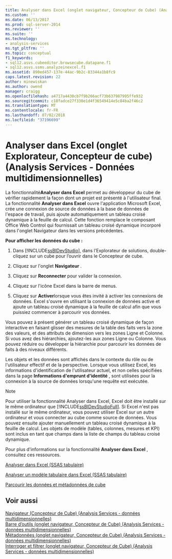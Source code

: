 ```yaml
---
title: Analyser dans Excel (onglet navigateur, Concepteur de Cube) (Analysis Services - données multidimensionnelles) | Microsoft Docs
ms.custom: ''
ms.date: 06/13/2017
ms.prod: sql-server-2014
ms.reviewer: ''
ms.suite: ''
ms.technology:
- analysis-services
ms.tgt_pltfrm: ''
ms.topic: conceptual
f1_keywords:
- sql12.asvs.cubeeditor.browsecube.datapane.f1
- sql12.asvs.ssms.analyzeinexcel.f1
ms.assetid: 890ed457-137e-44ac-9b2c-83344a1b8fc9
caps.latest.revision: 22
author: minewiskan
ms.author: owend
manager: craigg
ms.openlocfilehash: a4717a4430cb7f9b266acf73b637987995ffe932
ms.sourcegitcommit: c18fadce27f330e1d4f36549414e5c84ba2f46c2
ms.translationtype: MT
ms.contentlocale: fr-FR
ms.lasthandoff: 07/02/2018
ms.locfileid: "37196699"
---
```

# <a name="analyze-in-excel-browser-tab-cube-designer-analysis-services---multidimensional-data"></a>Analyser dans Excel (onglet Explorateur, Concepteur de cube) (Analysis Services - Données multidimensionnelles)
  La fonctionnalité**Analyser dans Excel** permet au développeur du cube de vérifier rapidement la façon dont un projet est présenté à l'utilisateur final. La fonctionnalité **Analyser dans Excel** ouvre l'application Microsoft Excel, crée une connexion de source de données à la base de données de l'espace de travail, puis ajoute automatiquement un tableau croisé dynamique à la feuille de calcul. Cette fonction remplace le composant Office Web Control qui fournissait un tableau croisé dynamique incorporé dans l'onglet Navigateur dans les versions précédentes.  
  
 **Pour afficher les données du cube :**  
  
1.  Dans [!INCLUDE[ssBIDevStudio](../includes/ssbidevstudio-md.md)], dans l’Explorateur de solutions, double-cliquez sur un cube pour l’ouvrir dans le Concepteur de cube.  
  
2.  Cliquez sur l'onglet **Navigateur** .  
  
3.  Cliquez sur **Reconnecter** pour valider la connexion.  
  
4.  Cliquez sur l'icône Excel dans la barre de menus.  
  
5.  Cliquez sur **Activer**lorsque vous êtes invité à activer les connexions de données. Excel s'ouvre en utilisant la connexion de données active et ajoute un tableau croisé dynamique à la feuille de calcul afin que vous puissiez commencer à parcourir vos données.  
  
 Vous pouvez à présent générer un tableau croisé dynamique de façon interactive en faisant glisser des mesures de la table des faits vers la zone des valeurs, et des attributs de dimension vers les zones Ligne et Colonne. Si vous avez des hiérarchies, ajoutez-les aux zones Ligne ou Colonne. Vous pouvez réduire ou développer la hiérarchie pour parcourir les données de faits à des niveaux différents.  
  
 Les objets et les données sont affichés dans le contexte du rôle ou de l'utilisateur effectif et de la perspective. Lorsque vous utilisez Excel, les informations d'identification de l'utilisateur actuel, et non celles spécifiées dans la page **Informations d'emprunt d'identité** , sont utilisées pour la connexion à la source de données lorsqu'une requête est exécutée.  
  
> [!NOTE]  
>  Pour utiliser la fonctionnalité Analyser dans Excel, Excel doit être installé sur le même ordinateur que [!INCLUDE[ssBIDevStudioFull](../includes/ssbidevstudiofull-md.md)]. Si Excel n'est pas installé sur le même ordinateur, vous pouvez utiliser Excel sur un autre ordinateur et vous connecter au cube comme source de données. Vous pouvez ensuite ajouter manuellement un tableau croisé dynamique à la feuille de calcul. Les objets de modèle (tables, colonnes, mesures et KPI) sont inclus en tant que champs dans la liste de champs du tableau croisé dynamique.  
  
 Pour plus d'informations sur la fonctionnalité **Analyser dans Excel** , consultez ces ressources.  
  
 [Analyser dans Excel &#40;SSAS tabulaire&#41;](tabular-models/analyze-in-excel-ssas-tabular.md)  
  
 [Analyser un modèle tabulaire dans Excel &#40;SSAS tabulaire&#41;](tabular-models/analyze-a-tabular-model-in-excel-ssas-tabular.md)  
  
 [Parcourir les données et métadonnées de cube](multidimensional-models/browse-data-and-metadata-in-cube.md)  
  
## <a name="see-also"></a>Voir aussi  
 [Navigateur &#40;Concepteur de Cube&#41; &#40;Analysis Services - données multidimensionnelles&#41;](browser-cube-designer-analysis-services-multidimensional-data.md)   
 [Barre d’outils &#40;onglet navigateur, Concepteur de Cube&#41; &#40;Analysis Services - données multidimensionnelles&#41;](toolbar-browser-tab-cube-designer-analysis-services-multidimensional-data.md)   
 [Métadonnées &#40;onglet navigateur, Concepteur de Cube&#41; &#40;Analysis Services - données multidimensionnelles&#41;](metadata-browser-tab-cube-designer-analysis-services-multidimensional-data.md)   
 [Interroger et filtrer &#40;onglet navigateur, Concepteur de Cube&#41; &#40;Analysis Services - données multidimensionnelles&#41;](query-filter-browser-cube-designer-analysis-services-multidimensional-data.md)  
  
  
